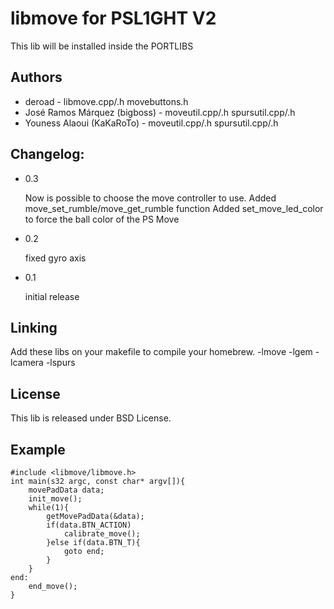 libmove for PSL1GHT V2
======================

This lib will be installed inside the PORTLIBS

Authors
-------
* deroad - libmove.cpp/.h movebuttons.h
* José Ramos Márquez (bigboss) - moveutil.cpp/.h spursutil.cpp/.h
* Youness Alaoui (KaKaRoTo) - moveutil.cpp/.h spursutil.cpp/.h

Changelog:
----------
* 0.3

	Now is possible to choose the move controller to use.
	Added move_set_rumble/move_get_rumble function
	Added set_move_led_color to force the ball color of the PS Move

* 0.2

	fixed gyro axis
	
* 0.1

	initial release
	
Linking
-------

Add these libs on your makefile to compile your homebrew.
	-lmove -lgem -lcamera -lspurs
	
License
-------

This lib is released under BSD License.

Example
-------

	#include <libmove/libmove.h>
	int main(s32 argc, const char* argv[]){
		movePadData data;
		init_move();
		while(1){
			getMovePadData(&data);
			if(data.BTN_ACTION)
				calibrate_move();
			}else if(data.BTN_T){
				goto end;
			}
		}
	end:
		end_move();	
	}
